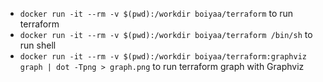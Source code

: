 - `docker run -it --rm -v $(pwd):/workdir boiyaa/terraform` to run terraform
- `docker run -it --rm -v $(pwd):/workdir boiyaa/terraform /bin/sh` to run shell
- `docker run -it --rm -v $(pwd):/workdir boiyaa/terraform:graphviz graph | dot -Tpng > graph.png` to run terraform graph with Graphviz
